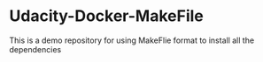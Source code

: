 # Udacity-Docker-MakeFile
This is a demo repository for using MakeFlie format to install all the dependencies
